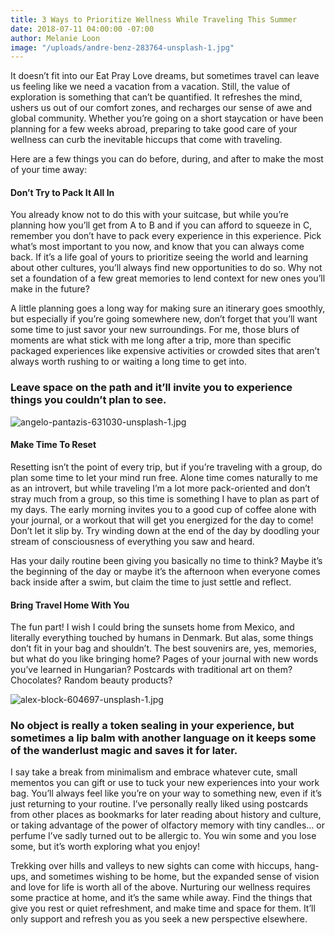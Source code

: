 ```yaml
---
title: 3 Ways to Prioritize Wellness While Traveling This Summer
date: 2018-07-11 04:00:00 -07:00
author: Melanie Loon
image: "/uploads/andre-benz-283764-unsplash-1.jpg"
---
```


It doesn’t fit into our Eat Pray Love dreams, but sometimes travel can leave us feeling like we need a vacation from a vacation. Still, the value of exploration is something that can’t be quantified. It refreshes the mind, ushers us out of our comfort zones, and recharges our sense of awe and global community. Whether you’re going on a short staycation or have been planning for a few weeks abroad, preparing to take good care of your wellness can curb the inevitable hiccups that come with traveling.

Here are a few things you can do before, during, and after to make the most of your time away:

#### Don’t Try to Pack It All In

You already know not to do this with your suitcase, but while you’re planning how you’ll get from A to B and if you can afford to squeeze in C, remember you don’t have to pack every experience in this experience. Pick what’s most important to you now, and know that you can always come back. If it’s a life goal of yours to prioritize seeing the world and learning about other cultures, you’ll always find new opportunities to do so. Why not set a foundation of a few great memories to lend context for new ones you’ll make in the future?

A little planning goes a long way for making sure an itinerary goes smoothly, but especially if you’re going somewhere new, don’t forget that you’ll want some time to just savor your new surroundings. For me, those blurs of moments are what stick with me long after a trip, more than specific packaged experiences like expensive activities or crowded sites that aren’t always worth rushing to or waiting a long time to get into.

### Leave space on the path and it’ll invite you to experience things you couldn’t plan to see.

![angelo-pantazis-631030-unsplash-1.jpg](/uploads/angelo-pantazis-631030-unsplash-1.jpg)

#### Make Time To Reset

Resetting isn’t the point of every trip, but if you’re traveling with a group, do plan some time to let your mind run free. Alone time comes naturally to me as an introvert, but while traveling I’m a lot more pack-oriented and don’t stray much from a group, so this time is something I have to plan as part of my days. The early morning invites you to a good cup of coffee alone with your journal, or a workout that will get you energized for the day to come! Don’t let it slip by. Try winding down at the end of the day by doodling your stream of consciousness of everything you saw and heard.

Has your daily routine been giving you basically no time to think? Maybe it’s the beginning of the day or maybe it’s the afternoon when everyone comes back inside after a swim, but claim the time to just settle and reflect.

#### Bring Travel Home With You

The fun part! I wish I could bring the sunsets home from Mexico, and literally everything touched by humans in Denmark. But alas, some things don’t fit in your bag and shouldn’t. The best souvenirs are, yes, memories, but what do you like bringing home? Pages of your journal with new words you’ve learned in Hungarian? Postcards with traditional art on them? Chocolates? Random beauty products? 

![alex-block-604697-unsplash-1.jpg](/uploads/alex-block-604697-unsplash-1.jpg)

### No object is really a token sealing in your experience, but sometimes a lip balm with another language on it keeps some of the wanderlust magic and saves it for later.

I say take a break from minimalism and embrace whatever cute, small mementos you can gift or use to tuck your new experiences into your work bag. You’ll always feel like you’re on your way to something new, even if it’s just returning to your routine. I’ve personally really liked using postcards from other places as bookmarks for later reading about history and culture, or taking advantage of the power of olfactory memory with tiny candles… or perfume I’ve sadly turned out to be allergic to. You win some and you lose some, but it’s worth exploring what you enjoy!

Trekking over hills and valleys to new sights can come with hiccups, hang-ups, and sometimes wishing to be home, but the expanded sense of vision and love for life is worth all of the above. Nurturing our wellness requires some practice at home, and it’s the same while away. Find the things that give you rest or quiet refreshment, and make time and space for them. It’ll only support and refresh you as you seek a new perspective elsewhere.